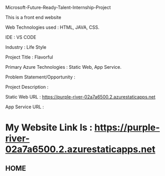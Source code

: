 Microsoft-Future-Ready-Talent-Internship-Project

This is a front end website

Web Technologies used : HTML, JAVA, CSS.

IDE : VS CODE

Industry : Life Style

Project Title : Flavorful

Primary Azure Technologies : Static Web, App Service.

Problem Statement/Opportunity : 

Project Description : 

Static Web URL : https://purple-river-02a7a6500.2.azurestaticapps.net

App Service URL : 

# My Website Link Is : https://purple-river-02a7a6500.2.azurestaticapps.net

## HOME

